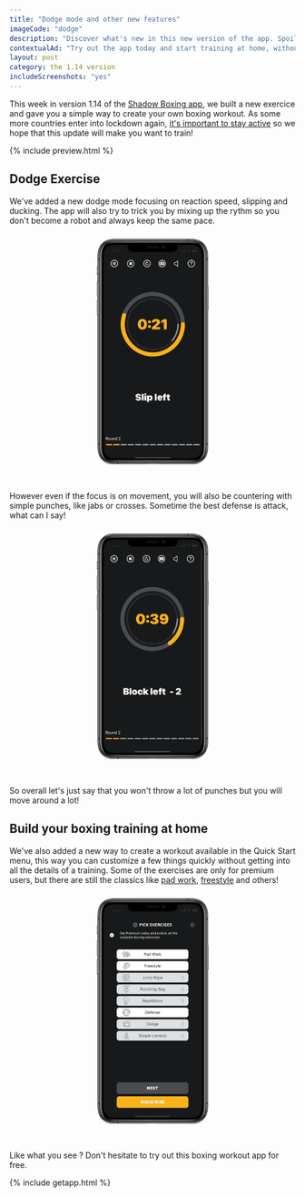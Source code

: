 ```yaml
---
title: "Dodge mode and other new features"
imageCode: "dodge"
description: "Discover what's new in this new version of the app. Spoiler: it's a new exercise focused on movement and a simple way to create your own boxing workout at home."
contextualAd: "Try out the app today and start training at home, without equipment"
layout: post
category: the 1.14 version
includeScreenshots: "yes"
---
```


This week in version 1.14 of the [Shadow Boxing app](/), we built a new exercice and gave you a simple way to create your own boxing workout. As some more countries enter into lockdown again, [it's important to stay active](/boxing-workout-during-lockdown-at-home/) so we hope that this update will make you want to train!


{% include preview.html %}

## Dodge Exercise

We've added a new dodge mode focusing on reaction speed, slipping and ducking. The app will also try to trick you by mixing up the rythm so you don't become a robot and always keep the same pace.

<div style='text-align: center'><img src='/assets/blog/dodge_slip.png' style='width: 200px;margin: 10px 0px 30px 0px;' alt='Boxing dodge app for ios'/></div>

However even if the focus is on movement, you will also be countering with simple punches, like jabs or crosses. Sometime the best defense is attack, what can I say!

<div style='text-align: center'><img src='/assets/blog/dodge_counter.png' style='width: 200px;margin: 10px 0px 30px 0px;' alt='Boxing workout: counters'/></div>

So overall let's just say that you won't throw a lot of punches but you will move around a lot!

## Build your boxing training at home

We've also added a new way to create a workout available in the Quick Start menu, this way you can customize a few things quickly without getting into all the details of a training. Some of the exercises are only for premium users, but there are still the classics like [pad work](/pad-work-boxing-reflexes/), [freestyle](/importance-of-shadow-boxing/) and others!

<div style='text-align: center'><img src='/assets/blog/build_workout.png' style='width: 200px;margin: 10px 0px 30px 0px;' alt='Boxing dodge app for ios'/></div>

Like what you see ? Don't hesitate to try out this boxing workout app for free.

{% include getapp.html %}



